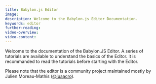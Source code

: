 ```yaml
---
title: Babylon.js Editor
image:
description: Welcome to the Babylon.js Editor Documentation.
keywords: editor
further-reading:
video-overview:
video-content:
---
```


Welcome to the documentation of the Babylon.JS Editor. A series of tutorials are available to understand the basics of the Editor. It is recommanded to read the tutorials before starting with the Editor.

Please note that the editor is a community project maintained mostly by Julien Moreau-Mathis ([@luaacro](https://twitter.com/Luaacro)).
